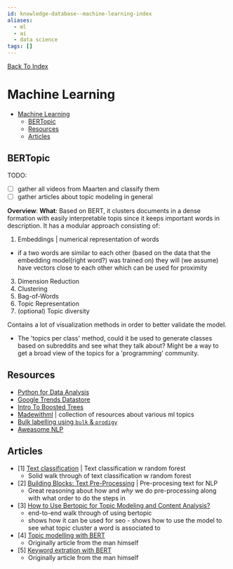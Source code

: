 ```yaml
---
id: knowledge-database--machine-learning-index
aliases:
  - ml
  - ai
  - data science
tags: []
---
```


[Back To Index](/knowledge-database/index.md)

# Machine Learning

<!--toc:start-->
- [Machine Learning](#machine-learning)
  - [BERTopic](#bertopic)
  - [Resources](#resources)
  - [Articles](#articles)
<!--toc:end-->

## BERTopic
TODO:
  - [ ] gather all videos from Maarten and classify them
  - [ ] gather articles about topic modeling in general 

**Overview**:
**What**: Based on BERT, it clusters documents in a dense formation with easily interpretable topis since it keeps
important words in description. It has a modular approach consisting of:
1. Embeddings | numerical representation of words
 - if a two words are similar to each other (based on the data that the embedding model(right word?) was trained on)
   they will (we assume) have vectors close to each other which can be used for proximity
3. Dimension Reduction
4. Clustering
5. Bag-of-Words
6. Topic Representation
7. (optional) Topic diversity

Contains a lot of visualization methods in order to better validate the model. 
- The 'topics per class' method, could it be used to generate classes based on subreddits and see what they talk about? 
  Might be a way to get a broad view of the topics for a 'programming' community.

## Resources
- [Python for Data Analysis](https://wesmckinney.com/book/python-builtin.html)
- [Google Trends Datastore](https://googletrends.github.io/data/)
- [Intro To Boosted Trees](https://xgboost.readthedocs.io/en/stable/tutorials/model.html)
- [Madewithml](https://madewithml.com/courses/mlops/labeling/) | collection of resources about various ml topics
- [Bulk labelling using `bulk` & `prodigy`](https://www.youtube.com/watch?v=gDk7_f3ovIk)
- [Aweasome NLP](https://github.com/keon/awesome-nlp)

## Articles
  - [1] [Text classification](https://stackabuse.com/text-classification-with-python-and-scikit-learn/?fbclid=IwAR1UuOTO0-C-qWTnEHFBpTemkXav_LAQh7j_y5Z6DQ3ORSGujTdtihB2B5Q) | Text classification w random forest
    - Solid walk through of text classification w random forest
  - [2] [Building Blocks: Text Pre-Processing](https://towardsdatascience.com/building-blocks-text-pre-processing-641cae8ba3bf) | Pre-procesing text for NLP
    - Great reasoning about how and _why_ we do pre-processing along with what order to do the steps in
  - [3] [How to Use Bertopic for Topic Modeling and Content Analysis?](https://www.holisticseo.digital/python-seo/topic-modeling/) 
    - end-to-end walk through of using bertopic
    - shows how it can be used for seo - shows how to use the model to see what topic cluster a word is associated to
  - [4] [Topic modelling with BERT](https://towardsdatascience.com/topic-modeling-with-bert-779f7db187e6)
    - Originally article from the man himself
  - [5] [Keyword extration with BERT](https://towardsdatascience.com/keyword-extraction-with-bert-724efca412ea)
    - Originally article from the man himself

